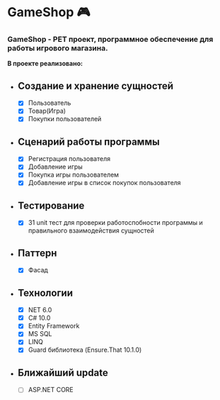 # GameShop :video_game:

### GameShop - PET проект, программное обеспечение для работы игрового магазина. 
__В проекте реализовано:__
-  ## Создание и хранение сущностей
    - [X] Пользователь
    - [X] Товар(Игра)
    - [X] Покупки пользователей

-  ## Сценарий работы программы
    - [X] Регистрация пользователя
    - [X] Добавление игры
    - [X] Покупка игры пользователем
    - [X] Добавление игры в список покупок пользователя

 - ## Тестирование
    - [X] 31 unit тест для проверки работоспобности программы и правильного взаимодействия сущностей

 - ##  Паттерн
    - [X] Фасад

 - ## Технологии
    - [X] NET 6.0
    - [X] C# 10.0
    - [X] Entity Framework
    - [X] MS SQL
    - [X] LINQ
    - [X] Guard библиотека (Ensure.That 10.1.0)

 - ## Ближайший update
    - [ ] ASP.NET CORE
